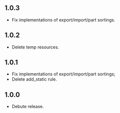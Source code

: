 ## 1.0.3
* Fix implementations of export/import/part sortings.

## 1.0.2
* Delete temp resources.

## 1.0.1
* Fix implementations of export/import/part sortings;
* Delete add_static rule.

## 1.0.0
* Debute release.
